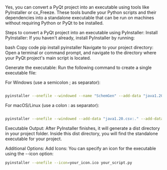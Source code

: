 
Yes, you can convert a PyQt project into an executable using tools like PyInstaller or cx_Freeze. These tools bundle your Python scripts and their dependencies into a standalone executable that can be run on machines without requiring Python or PyQt to be installed.

Steps to convert a PyQt project into an executable using PyInstaller:
Install PyInstaller: If you haven't already, install PyInstaller by running:

bash
Copy code
pip install pyinstaller
Navigate to your project directory: Open a terminal or command prompt, and navigate to the directory where your PyQt project's main script is located.

Generate the executable: Run the following command to create a single executable file:

For Windows (use a semicolon ; as separator):
```bash

pyinstaller --onefile --windowed --name "SchemGen" --add-data "java1.20.csv;." --add-data "icons;icons" --icon=icons/software_icon.png mcvis.py
```
For macOS/Linux (use a colon : as separator):
```bash

pyinstaller --onefile --windowed --add-data "java1.20.csv:." --add-data "icons:icons" --icon=icons/software_icon.icns mcvis.py
```

Executable Output: After PyInstaller finishes, it will generate a dist directory in your project folder. Inside this dist directory, you will find the standalone executable for your project.

Additional Options:
Add Icons: You can specify an icon for the executable using the --icon option:

```bash
pyinstaller --onefile --icon=your_icon.ico your_script.py
```